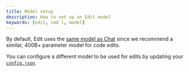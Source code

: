 ```yaml
---
title: Model setup
description: How to set up an Edit model
keywords: [edit, cmd l, model]
---
```


By default, Edit uses the [same model as Chat](./chat.md) since we recommend a similar, 400B+ parameter model for code edits.

You can configure a different model to be used for edits by updating your [`config.json`](./reference/config.mdx).
